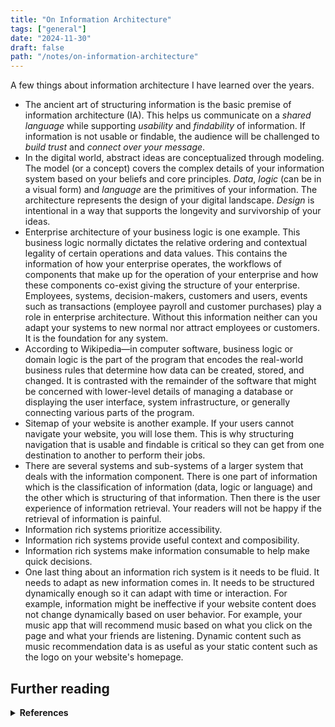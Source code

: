 ```yaml
---
title: "On Information Architecture"
tags: ["general"]
date: "2024-11-30"
draft: false
path: "/notes/on-information-architecture"
---
```


A few things about information architecture I have learned over the years.

- The ancient art of structuring information is the basic premise of information architecture (IA). This helps us communicate on a *shared language* while supporting *usability* and *findability* of information. If information is not usable or findable, the audience will be challenged to *build trust* and *connect over your message*. 
- In the digital world, abstract ideas are conceptualized through modeling. The model (or a concept) covers the complex details of your information system based on your beliefs and core principles. *Data*, *logic* (can be in a visual form) and *language* are the primitives of your information. The architecture represents the design of your digital landscape. *Design* is intentional in a way that supports the longevity and survivorship of your ideas.
- Enterprise architecture of your business logic is one example. This business logic normally dictates the relative ordering and contextual legality of certain operations and data values. This contains the information of how your enterprise operates, the workflows of components that make up for the operation of your enterprise and how these components co-exist giving the structure of your enterprise. Employees, systems, decision-makers, customers and users, events such as transactions (employee payroll and customer purchases) play a role in enterprise architecture. Without this information neither can you adapt your systems to new normal nor attract employees or customers. It is the foundation for any system.
- According to Wikipedia—in computer software, business logic or domain logic is the part of the program that encodes the real-world business rules that determine how data can be created, stored, and changed. It is contrasted with the remainder of the software that might be concerned with lower-level details of managing a database or displaying the user interface, system infrastructure, or generally connecting various parts of the program.
- Sitemap of your website is another example. If your users cannot navigate your website, you will lose them. This is why structuring navigation that is usable and findable is critical so they can get from one destination to another to perform their jobs.
- There are several systems and sub-systems of a larger system that deals with the information component. There is one part of information which is the classification of information (data, logic or language) and the other which is structuring of that information. Then there is the user experience of information retrieval. Your readers will not be happy if the retrieval of information is painful.
- Information rich systems prioritize accessibility.
- Information rich systems provide useful context and composibility.
- Information rich systems make information consumable to help make quick decisions.
- One last thing about an information rich system is it needs to be fluid. It needs to adapt as new information comes in. It needs to be structured dynamically enough so it can adapt with time or interaction. For example, information might be ineffective if your website content does not change dynamically based on user behavior. For example, your music app that will recommend music based on what you click on the page and what your friends are listening. Dynamic content such as music recommendation data is as useful as your static content such as the logo on your website's homepage.

## Further reading
<details>
    <summary><strong>References</strong></summary>
    <br>

**Books**
- [Darren Hood’s Information Architecture & Information Design Book Recommendation List](https://uxuncensored.medium.com/darren-hoods-information-architecture-information-design-book-recommendation-list-8011a671c2be)

**Links & Talks**
- [Wikipedia IA](https://en.wikipedia.org/wiki/Information_architecture)
- [iA.net](https://ia.net/dictionary/i/information-architecture)
    - [iA Deck](https://ia.net/wp-content/uploads/migration/IA-on-iA_1-0_ORN.pdf)
    - [Information Entropy](https://ia.net/topics/information-entropy)
- [Github Information Architecture](https://github.com/tipoqueno/information-architecture)
- [Github Awesome Information Architecture](https://github.com/worldiaday/Awesome-InformationArchitecture)
- [Information Architecture. Basics for Designers.](https://uxplanet.org/information-architecture-basics-for-designers-b5d43df62e20)
- [Complete Beginner’s Guide to Information Architecture](https://uxbooth.com/articles/complete-beginners-guide-to-information-architecture/)
- [The ultimate guide to information architecture](https://webdesignerdepot.com/the-ultimate-guide-to-information-architecture/)
- [What is information architecture](https://www.optimalworkshop.com/101guides/information-architecture-101/what-is-information-architecture#what-is-information-architecture)
- [Card Sorting: A Definitive Guide](https://boxesandarrows.com/card-sorting-a-definitive-guide/)
- [A visual vocabulary for describing information architecture and interaction design](http://www.jjg.net/ia/visvocab/)
- [Journal of Information Architecture](https://journalofia.org)
- [An experimental chart of the visualize action of information architecture and user interaction](https://medium.com/@zamake/an-experimental-chart-for-visualize-information-architecture-and-user-interaction-361bebf44487)
- [Your secret weapon to a great data model might be sitting on your UX team](https://medium.com/tegus-tech/ayour-secret-weapon-to-a-good-data-model-might-be-sitting-on-your-ux-team-953e1e982103)
- [Ask HN: What are some well-designed websites?](https://news.ycombinator.com/item?id=37419447)
- [Ontology, Taxonomy and Choreography as a model for understanding information architecture. An excerpt from a half-day workshop on information architecture given by Dan Klyn for The Understanding Group](https://www.youtube.com/watch?v=6oaxdq7uqIY)

</details>
<br />